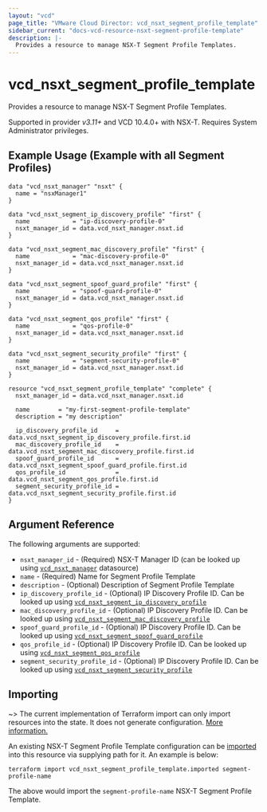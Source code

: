 ```yaml
---
layout: "vcd"
page_title: "VMware Cloud Director: vcd_nsxt_segment_profile_template"
sidebar_current: "docs-vcd-resource-nsxt-segment-profile-template"
description: |-
  Provides a resource to manage NSX-T Segment Profile Templates.
---
```


# vcd\_nsxt\_segment\_profile\_template

Provides a resource to manage NSX-T Segment Profile Templates.

Supported in provider *v3.11+* and VCD 10.4.0+ with NSX-T. Requires System Administrator privileges.

## Example Usage (Example with all Segment Profiles)

```hcl
data "vcd_nsxt_manager" "nsxt" {
  name = "nsxManager1"
}

data "vcd_nsxt_segment_ip_discovery_profile" "first" {
  name            = "ip-discovery-profile-0"
  nsxt_manager_id = data.vcd_nsxt_manager.nsxt.id
}

data "vcd_nsxt_segment_mac_discovery_profile" "first" {
  name            = "mac-discovery-profile-0"
  nsxt_manager_id = data.vcd_nsxt_manager.nsxt.id
}

data "vcd_nsxt_segment_spoof_guard_profile" "first" {
  name            = "spoof-guard-profile-0"
  nsxt_manager_id = data.vcd_nsxt_manager.nsxt.id
}

data "vcd_nsxt_segment_qos_profile" "first" {
  name            = "qos-profile-0"
  nsxt_manager_id = data.vcd_nsxt_manager.nsxt.id
}

data "vcd_nsxt_segment_security_profile" "first" {
  name            = "segment-security-profile-0"
  nsxt_manager_id = data.vcd_nsxt_manager.nsxt.id
}

resource "vcd_nsxt_segment_profile_template" "complete" {
  nsxt_manager_id = data.vcd_nsxt_manager.nsxt.id

  name        = "my-first-segment-profile-template"
  description = "my description"

  ip_discovery_profile_id     = data.vcd_nsxt_segment_ip_discovery_profile.first.id
  mac_discovery_profile_id    = data.vcd_nsxt_segment_mac_discovery_profile.first.id
  spoof_guard_profile_id      = data.vcd_nsxt_segment_spoof_guard_profile.first.id
  qos_profile_id              = data.vcd_nsxt_segment_qos_profile.first.id
  segment_security_profile_id = data.vcd_nsxt_segment_security_profile.first.id
}
```

## Argument Reference

The following arguments are supported:

* `nsxt_manager_id` - (Required) NSX-T Manager ID (can be looked up using
  [`vcd_nsxt_manager`](/providers/vmware/vcd/latest/docs/data-sources/nsxt_manager) datasource)
* `name` - (Required) Name for Segment Profile Template
* `description` - (Optional) Description of Segment Profile Template
* `ip_discovery_profile_id` - (Optional) IP Discovery Profile ID. Can be looked up using
  [`vcd_nsxt_segment_ip_discovery_profile`](/providers/vmware/vcd/latest/docs/data-sources/nsxt_segment_ip_discovery_profile)
* `mac_discovery_profile_id` - (Optional) IP Discovery Profile ID. Can be looked up using
  [`vcd_nsxt_segment_mac_discovery_profile`](/providers/vmware/vcd/latest/docs/data-sources/nsxt_segment_mac_discovery_profile)
* `spoof_guard_profile_id` - (Optional) IP Discovery Profile ID. Can be looked up using
  [`vcd_nsxt_segment_spoof_guard_profile`](/providers/vmware/vcd/latest/docs/data-sources/nsxt_segment_spoof_guard_profile)
* `qos_profile_id` - (Optional) IP Discovery Profile ID. Can be looked up using
  [`vcd_nsxt_segment_qos_profile`](/providers/vmware/vcd/latest/docs/data-sources/nsxt_segment_qos_profile)
* `segment_security_profile_id` - (Optional) IP Discovery Profile ID. Can be looked up using
  [`vcd_nsxt_segment_security_profile`](/providers/vmware/vcd/latest/docs/data-sources/nsxt_segment_security_profile)


## Importing

~> The current implementation of Terraform import can only import resources into the state.
It does not generate configuration. [More information.](https://www.terraform.io/docs/import/)

An existing NSX-T Segment Profile Template configuration can be [imported][docs-import] into this
resource via supplying path for it. An example is below:

[docs-import]: https://www.terraform.io/docs/import/

```
terraform import vcd_nsxt_segment_profile_template.imported segment-profile-name
```

The above would import the `segment-profile-name` NSX-T Segment Profile Template.
